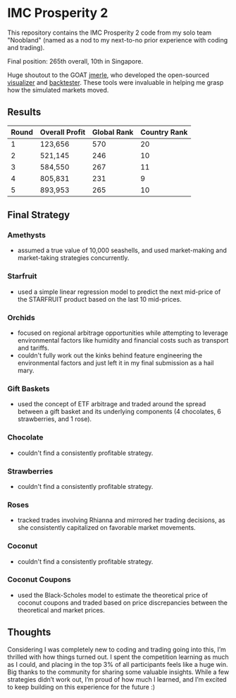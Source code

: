 # IMC Prosperity 2

This repository contains the IMC Prosperity 2 code from my solo team "Noobland" (named as a nod to my next-to-no prior experience with coding and trading).

Final position: 265th overall, 10th in Singapore.

Huge shoutout to the GOAT [jmerle](https://github.com/jmerle), who developed the open-sourced [visualizer](https://github.com/jmerle/imc-prosperity-2-visualizer) and [backtester](https://github.com/jmerle/imc-prosperity-2-backtester). These tools were invaluable in helping me grasp how the simulated markets moved.

## Results

| Round | Overall Profit | Global Rank | Country Rank |
|-------|----------------|-------------|--------------|
| 1     | 123,656        | 570         | 20           |
| 2     | 521,145        | 246         | 10           |
| 3     | 584,550        | 267         | 11           |
| 4     | 805,831        | 231         | 9            |
| 5     | 893,953        | 265         | 10           |

## Final Strategy

### Amethysts
- assumed a true value of 10,000 seashells, and used market-making and market-taking strategies concurrently.

### Starfruit
- used a simple linear regression model to predict the next mid-price of the STARFRUIT product based on the last 10 mid-prices.

### Orchids
- focused on regional arbitrage opportunities while attempting to leverage environmental factors like humidity and financial costs such as transport and tariffs.
- couldn't fully work out the kinks behind feature engineering the environmental factors and just left it in my final submission as a hail mary.

### Gift Baskets
- used the concept of ETF arbitrage and traded around the spread between a gift basket and its underlying components (4 chocolates, 6 strawberries, and 1 rose).

### Chocolate
- couldn't find a consistently profitable strategy.
  
### Strawberries
- couldn't find a consistently profitable strategy.
  
### Roses
- tracked trades involving Rhianna and mirrored her trading decisions, as she consistently capitalized on favorable market movements.

### Coconut
- couldn't find a consistently profitable strategy.

### Coconut Coupons
- used the Black-Scholes model to estimate the theoretical price of coconut coupons and traded based on price discrepancies between the theoretical and market prices.

## Thoughts
Considering I was completely new to coding and trading going into this, I’m thrilled with how things turned out. I spent the competition learning as much as I could, and placing in the top 3% of all participants feels like a huge win. Big thanks to the community for sharing some valuable insights. While a few strategies didn’t work out, I’m proud of how much I learned, and I’m excited to keep building on this experience for the future :)
